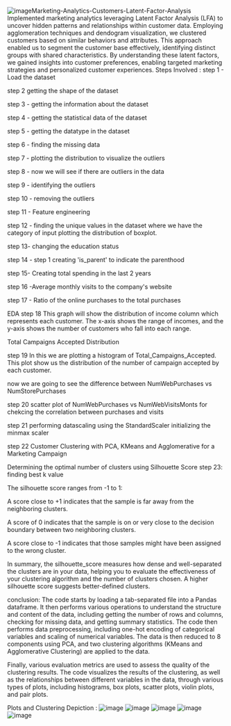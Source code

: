 ![image](https://github.com/Iqmohan/Marketing-Analytics-Customer-s-Latent-Factor-Analysis/assets/159016465/4ba1341a-1254-4b20-992d-2de86a8db873)Marketing-Analytics-Customers-Latent-Factor-Analysis
Implemented marketing analytics leveraging Latent Factor Analysis (LFA) to uncover hidden patterns and relationships within customer data. Employing agglomeration techniques and dendogram visualization, we clustered customers based on similar behaviors and attributes. This approach enabled us to segment the customer base effectively, identifying distinct groups with shared characteristics. By understanding these latent factors, we gained insights into customer preferences, enabling targeted marketing strategies and personalized customer experiences.
Steps Involved :
step 1 - Load the dataset


step 2 getting the shape of the dataset

step 3 - getting the information about the dataset

step 4 - getting the statistical data of the dataset

step 5 - getting the datatype in the dataset

step 6 - finding the missing data

step 7 - plotting the distribution to visualize the outliers

step 8 - now we will see if there are outliers in the data

step 9 - identifying the outliers

step 10 - removing the outliers

step 11 - Feature engineering

step 12 - finding the unique values in the dataset where we have the category of input plotting the distribution of boxplot.

step 13- changing the education status

step 14 - step 1 creating 'is_parent' to indicate the parenthood

step 15- Creating total spending in the last 2 years

step 16 -Average monthly visits to the company's website

step 17 - Ratio of the online purchases to the total purchases

EDA
step 18 This graph will show the distribution of income column which represents each customer. The x-axis shows the range of incomes, and the y-axis shows the number of customers who fall into each range.

Total Campaigns Accepted Distribution

step 19 In this we are plotting a histogram of Total_Campaigns_Accepted. This plot show us the distribution of the number of campaign accepted by each customer.

now we are going to see the difference between NumWebPurchases vs NumStorePurchases

step 20 scatter plot of NumWebPurchases vs NumWebVisitsMonts for chekcing the correlation between purchases and visits

step 21 performing datascaling using the StandardScaler initializing the minmax scaler

step 22 Customer Clustering with PCA, KMeans and Agglomerative for a Marketing Campaign

Determining the optimal number of clusters using Silhouette Score step 23: finding best k value

The silhouette score ranges from -1 to 1:

A score close to +1 indicates that the sample is far away from the neighboring clusters.

A score of 0 indicates that the sample is on or very close to the decision boundary between two neighboring clusters.

A score close to -1 indicates that those samples might have been assigned to the wrong cluster.

In summary, the silhouette_score measures how dense and well-separated the clusters are in your data, helping you to evaluate the effectiveness of your clustering algorithm and the number of clusters chosen. A higher silhouette score suggests better-defined clusters.

conclusion: The code starts by loading a tab-separated file into a Pandas dataframe. It then performs various operations to understand the structure and content of the data, including getting the number of rows and columns, checking for missing data, and getting summary statistics. The code then performs data preprocessing, including one-hot encoding of categorical variables and scaling of numerical variables. The data is then reduced to 8 components using PCA, and two clustering algorithms (KMeans and Agglomerative Clustering) are applied to the data.

Finally, various evaluation metrics are used to assess the quality of the clustering results. The code visualizes the results of the clustering, as well as the relationships between different variables in the data, through various types of plots, including histograms, box plots, scatter plots, violin plots, and pair plots.


Plots and Clustering Depiction :
![image](https://github.com/Iqmohan/Marketing-Analytics-Customer-s-Latent-Factor-Analysis/assets/159016465/6e3a61df-17d1-4a9f-bcf2-92c7919ead56)
![image](https://github.com/Iqmohan/Marketing-Analytics-Customer-s-Latent-Factor-Analysis/assets/159016465/6f838ba7-a084-4cfa-a27c-10d4c06fc745)
![image](https://github.com/Iqmohan/Marketing-Analytics-Customer-s-Latent-Factor-Analysis/assets/159016465/e47d331e-eb25-439b-bfe9-3fa932687660)
![image](https://github.com/Iqmohan/Marketing-Analytics-Customer-s-Latent-Factor-Analysis/assets/159016465/f0a4b0b3-21fb-4fce-89f0-dc900866aabe)
![image](https://github.com/Iqmohan/Marketing-Analytics-Customer-s-Latent-Factor-Analysis/assets/159016465/8b76a5f9-5f9f-4822-b397-43022fe74396)






